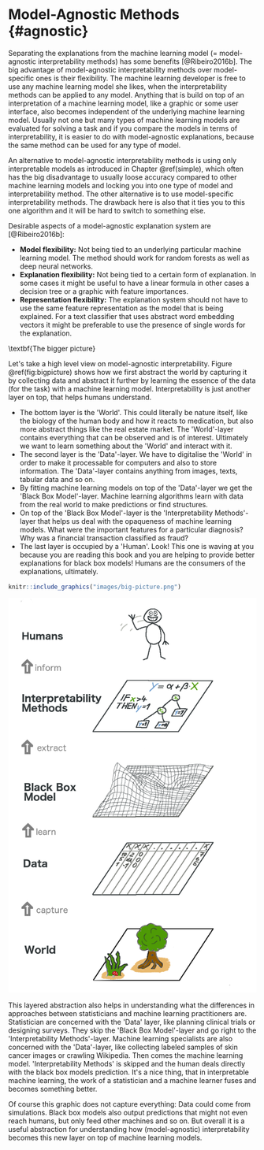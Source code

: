 # Model-Agnostic Methods {#agnostic}
Separating the explanations from the machine learning model (= model-agnostic interpretability methods) has some benefits  [@Ribeiro2016b].
The big advantage of model-agnostic interpretability methods over model-specific ones is their flexibility.
The machine learning developer is free to use any machine learning model she likes, when the interpretability methods can be applied to any model.
Anything that is build on top of an interpretation of a machine learning model, like a graphic or some user interface, also becomes independent of the underlying machine learning model.
Usually not one but many types of machine learning models are evaluated for solving a task and if you compare the models in terms of interpretability, it is easier to do with model-agnostic explanations, because the same method can be used for any type of model.

An alternative to model-agnostic interpretability methods is using only interpretable models as introduced in Chapter \@ref(simple), which often has the big disadvantage to usually loose accuracy compared to other machine learning models and locking you into one type of model and interpretability method.
The other alternative is to use model-specific interpretability methods.
The drawback here is also that it ties you to this one algorithm and it will be hard to switch to something else.

Desirable aspects of a model-agnostic explanation system are [@Ribeiro2016b]:

- **Model flexibility:** Not being tied to an underlying particular machine learning model.
The method should work for random forests as well as deep neural networks.
- **Explanation flexibility:** Not being tied to a certain form of explanation.
In some cases it might be useful to have a linear formula in other cases a decision tree or a graphic with feature importances.
- **Representation flexibility:** The explanation system should not have to use the same feature representation as the model that is being explained.
For a text classifier that uses abstract word embedding vectors it might be preferable to use the presence of single words for the explanation.


\textbf{The bigger picture}

Let's take a high level view on model-agnostic interpretability.
Figure \@ref(fig:bigpicture) shows how we first abstract the world by capturing it by collecting data and abstract it further by learning the essence of the data (for the task) with a machine learning model.
Interpretability is just another layer on top, that helps humans understand.

- The bottom layer is the 'World'.
This could literally be nature itself, like the biology of the human body and how it reacts to medication, but also more abstract things like the real estate market.
The 'World'-layer contains everything that can be observed and is of interest.
Ultimately we want to learn something about the 'World' and interact with it.
- The second layer is the 'Data'-layer.
We have to digitalise the 'World' in order to make it processable for computers and also to store information.
The 'Data'-layer contains anything from images, texts, tabular data and so on.
- By fitting machine learning models on top of the 'Data'-layer we get the 'Black Box Model'-layer.
Machine learning algorithms learn with data from the real world to make predictions or find structures.
- On top of the 'Black Box Model'-layer is the 'Interpretability Methods'-layer that helps us deal with the opaqueness of machine learning models.
What were the important features for a particular diagnosis? Why was a financial transaction classified as fraud?
- The last layer is occupied by a 'Human'.
Look! This one is waving at you because you are reading this book and you are helping to provide better explanations for black box models!
Humans are the consumers of the explanations, ultimately.


```r
knitr::include_graphics("images/big-picture.png")
```

![The big picture of explainable machine learning. The real world goes through many layers before it reaches the human in forms of explanations.](images/big-picture.png)

This layered abstraction also helps in understanding what the differences in approaches between statisticians and machine learning practitioners are.
Statistician are concerned with the 'Data' layer, like planning clinical trials or designing surveys.
They skip the 'Black Box Model'-layer and go right to the 'Interpretability Methods'-layer.
Machine learning specialists are also concerned with the 'Data'-layer, like collecting labeled samples of skin cancer images or crawling Wikipedia.
Then comes the machine learning model.
'Interpretability Methods' is skipped and the human deals directly with the black box models prediction.
It's a nice thing, that in interpretable machine learning, the work of a statistician and a machine learner fuses and becomes something better.

Of course this graphic does not capture everything: Data could come from simulations. Black box models also output predictions that might not even reach humans, but only feed other machines and so on.
But overall it is a useful abstraction for understanding how (model-agnostic) interpretability becomes this new layer on top of machine learning models.
